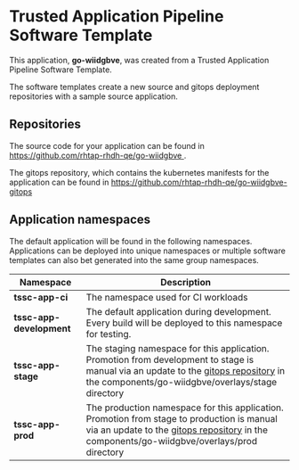 # Trusted Application Pipeline Software Template

This application, **go-wiidgbve**, was created from a Trusted Application Pipeline Software Template.

The software templates create a new source and gitops deployment repositories with a sample source application. 

## Repositories

The source code for your application can be found in [https://github.com/rhtap-rhdh-qe/go-wiidgbve ](https://github.com/rhtap-rhdh-qe/go-wiidgbve ).
 
The gitops repository, which contains the kubernetes manifests for the application can be found in 
[https://github.com/rhtap-rhdh-qe/go-wiidgbve-gitops ](https://github.com/rhtap-rhdh-qe/go-wiidgbve-gitops ) 

## Application namespaces 

The default application will be found in the following namespaces. Applications can be deployed into unique namespaces or multiple software templates can also bet generated into the same group namespaces.  

|  Namespace   |  Description   |  
| -------- | -------- |
| **tssc-app-ci** | The namespace used for CI workloads |
| **tssc-app-development** | The default application during development. Every build will be deployed to this namespace for testing. |
| **tssc-app-stage** | The staging namespace for this application. Promotion from development to stage is manual via an update to the [gitops repository](https://github.com/rhtap-rhdh-qe/go-wiidgbve-gitops ) in the components/go-wiidgbve/overlays/stage directory |
| **tssc-app-prod** | The production namespace for this application. Promotion from stage to production is manual via an update to the [gitops repository](https://github.com/rhtap-rhdh-qe/go-wiidgbve-gitops ) in the components/go-wiidgbve/overlays/prod directory |